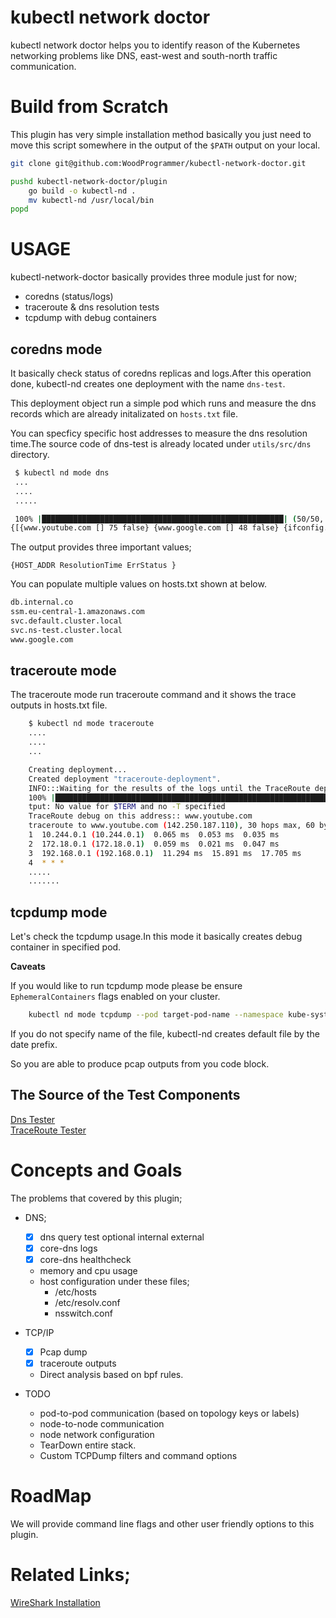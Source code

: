 # kubectl network doctor

kubectl network doctor helps you to identify reason of the Kubernetes networking problems like DNS, east-west and south-north traffic communication.

# Build from Scratch

This plugin has very simple installation method basically you just need to move this script somewhere in the output of the `$PATH` output on your local.

```sh
git clone git@github.com:WoodProgrammer/kubectl-network-doctor.git

pushd kubectl-network-doctor/plugin
    go build -o kubectl-nd .
    mv kubectl-nd /usr/local/bin 
popd

```

# USAGE

kubectl-network-doctor basically provides three module just for now;
* coredns (status/logs)
* traceroute & dns resolution tests
* tcpdump with debug containers

## coredns mode 

It basically check status of coredns replicas and logs.After this operation done, kubectl-nd creates one deployment with the name `dns-test`.

This deployment object run a simple pod which runs and measure the dns records which are already initalizated on `hosts.txt` file.

You can specficy specific host addresses to measure the dns resolution time.The source code of dns-test is already located under `utils/src/dns` directory.


```sh
 $ kubectl nd mode dns
 ... 
 ....
 .....

 100% |██████████████████████████████████████████████████████| (50/50, 1 it/s)
{[{www.youtube.com [] 75 false} {www.google.com [] 48 false} {ifconfig.co [] 38 false}]}
```

The output provides three important values;

`{HOST_ADDR ResolutionTime ErrStatus }`

You can populate multiple values on hosts.txt shown at below.

```txt
db.internal.co
ssm.eu-central-1.amazonaws.com
svc.default.cluster.local
svc.ns-test.cluster.local
www.google.com
```

## traceroute mode 

The traceroute mode run traceroute command and it shows the trace outputs in hosts.txt file.

```sh
    $ kubectl nd mode traceroute
    ....
    ....
    ...

    Creating deployment...
    Created deployment "traceroute-deployment".
    INFO:::Waiting for the results of the logs until the TraceRoute deployment get ready approx:: 50 sec
    100% |████████████████████████████████████████████████████████████████████████████████████████████████████████████████████████████████████████████████| (50/50, 1 it/s)
    tput: No value for $TERM and no -T specified
    TraceRoute debug on this address:: www.youtube.com
    traceroute to www.youtube.com (142.250.187.110), 30 hops max, 60 byte packets
    1  10.244.0.1 (10.244.0.1)  0.065 ms  0.053 ms  0.035 ms
    2  172.18.0.1 (172.18.0.1)  0.059 ms  0.021 ms  0.047 ms
    3  192.168.0.1 (192.168.0.1)  11.294 ms  15.891 ms  17.705 ms
    4  * * *
    .....
    .......

```
## tcpdump mode

Let's check the tcpdump usage.In this mode it basically creates debug container in specified pod.

<b>Caveats</b>

If you would like to run tcpdump mode please be ensure `EphemeralContainers` flags enabled on your cluster.

```sh
    kubectl nd mode tcpdump --pod target-pod-name --namespace kube-system --file target-pod-$DATE.pcap
```

If you do not specify name of the file, kubectl-nd creates default file by the date prefix.

So you are able to produce pcap outputs from you code block.

## The Source of the Test Components

<a href="plugin/src/dns/">Dns Tester</a>
<br>
<a href="plugin/src/traceroute/">TraceRoute Tester</a>



# Concepts and Goals
The problems that covered by this plugin;

* DNS;
    - [x] dns query test optional internal external
    - [x] core-dns logs
    - [x] core-dns healthcheck
    - memory and cpu usage
    - host configuration under these files;
        * /etc/hosts
        * /etc/resolv.conf
        * nsswitch.conf

* TCP/IP
    - [x] Pcap dump 
    - [x] traceroute outputs
    - Direct analysis based on bpf rules.

* TODO
    * pod-to-pod communication (based on topology keys or labels)
    * node-to-node communication
    * node network configuration
    * TearDown entire stack.
    * Custom TCPDump filters and command options

# RoadMap

We will provide command line flags and other user friendly options to this plugin.

# Related Links;

<a href="https://www.wireshark.org/">WireShark Installation </a>
